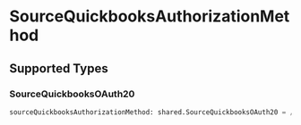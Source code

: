# SourceQuickbooksAuthorizationMethod


## Supported Types

### SourceQuickbooksOAuth20

```python
sourceQuickbooksAuthorizationMethod: shared.SourceQuickbooksOAuth20 = /* values here */
```

